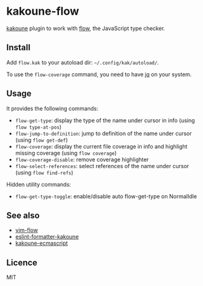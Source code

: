 # kakoune-flow

[kakoune](http://kakoune.org) plugin to work with [flow](https://flow.org/), the JavaScript type checker.

## Install

Add `flow.kak` to your autoload dir: `~/.config/kak/autoload/`.

To use the `flow-coverage` command, you need to have [jq](https://stedolan.github.io/jq/) on your system.

## Usage

It provides the following commands:

- `flow-get-type`: display the type of the name under cursor in info (using `flow type-at-pos`)
- `flow-jump-to-definition`: jump to definition of the name under cursor (using `flow get-def`)
- `flow-coverage`: display the current file coverage in info and highlight missing coverage (using `flow coverage`)
- `flow-coverage-disable`: remove coverage highlighter
- `flow-select-references`: select references of the name under cursor (using `flow find-refs`)

Hidden utility commands:

- `flow-get-type-toggle`: enable/disable auto flow-get-type on NormalIdle

## See also

- [vim-flow](https://github.com/flowtype/vim-flow)
- [eslint-formatter-kakoune](https://github.com/Delapouite/eslint-formatter-kakoune)
- [kakoune-ecmascript](https://github.com/Delapouite/kakoune-ecmascript)

## Licence

MIT
